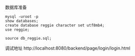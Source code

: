 数据库准备
```shell
mysql -uroot -p
show databases;
create database reggie character set utf8mb4;
use reggie;

source db_reggie.sql;
```

调试地址
http://localhost:8080/backend/page/login/login.html